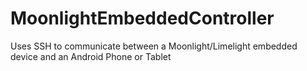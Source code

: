 # MoonlightEmbeddedController
Uses SSH to communicate between a Moonlight/Limelight embedded device and an Android Phone or Tablet

